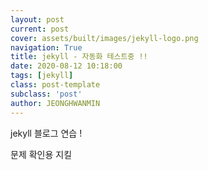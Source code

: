 ```yaml
---
layout: post
current: post
cover: assets/built/images/jekyll-logo.png
navigation: True
title: jekyll - 자동화 테스트중 !!
date: 2020-08-12 10:18:00
tags: [jekyll]
class: post-template
subclass: 'post'
author: JEONGHWANMIN
---
```


jekyll 블로그 연습 !

문제 확인용 지킬
